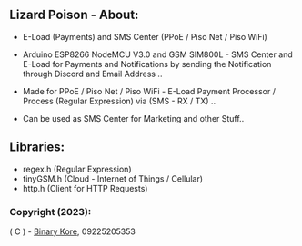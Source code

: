 ## Lizard Poison - About:

* E-Load (Payments) and SMS Center (PPoE / Piso Net / Piso WiFi)

* Arduino ESP8266 NodeMCU V3.0 and GSM SIM800L - SMS Center and E-Load for Payments and Notifications by sending the Notification through Discord and Email Address ..
* Made for PPoE / Piso Net / Piso WiFi - E-Load Payment Processor / Process (Regular Expression) via (SMS - RX / TX) ..
* Can be used as SMS Center for Marketing and other Stuff..

## Libraries:

* regex.h (Regular Expression)
* tinyGSM.h (Cloud - Internet of Things / Cellular)
* http.h (Client for HTTP Requests)

### Copyright (2023):

( C ) - [Binary Kore](https://github.com/binarykore), 09225205353






